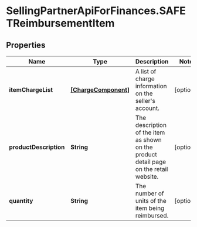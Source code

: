 # SellingPartnerApiForFinances.SAFETReimbursementItem

## Properties

Name | Type | Description | Notes
------------ | ------------- | ------------- | -------------
**itemChargeList** | [**[ChargeComponent]**](ChargeComponent.md) | A list of charge information on the seller&#39;s account. | [optional] 
**productDescription** | **String** | The description of the item as shown on the product detail page on the retail website. | [optional] 
**quantity** | **String** | The number of units of the item being reimbursed. | [optional] 


